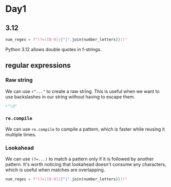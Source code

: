 # Day1

## 3.12

```py
num_regex = f"(?=([0-9]|{"|".join(number_letters)}))"
```

Python 3.12 allows double quotes in f-strings.

## regular expressions

### Raw string

We can use `r"..."` to create a raw string. This is useful when we want to use backslashes in our string without having to escape them.

```py
r"\d"
```

### `re.compile`

We can use `re.compile` to compile a pattern, which is faster while reusing it multiple times.

### Lookahead

We can use `(?=...)` to match a pattern only if it is followed by another pattern. It's worth noticing that lookahead doesn't consume any characters, which is useful when matches are overlapping.

```py
num_regex = f"(?=([0-9]|{"|".join(number_letters)}))"
```
